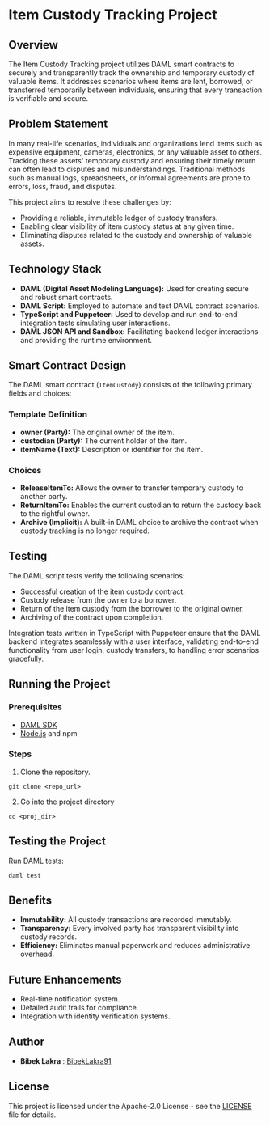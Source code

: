 # Item Custody Tracking Project

## Overview
The Item Custody Tracking project utilizes DAML smart contracts to securely and transparently track the ownership and temporary custody of valuable items. It addresses scenarios where items are lent, borrowed, or transferred temporarily between individuals, ensuring that every transaction is verifiable and secure.

## Problem Statement
In many real-life scenarios, individuals and organizations lend items such as expensive equipment, cameras, electronics, or any valuable asset to others. Tracking these assets' temporary custody and ensuring their timely return can often lead to disputes and misunderstandings. Traditional methods such as manual logs, spreadsheets, or informal agreements are prone to errors, loss, fraud, and disputes.

This project aims to resolve these challenges by:
- Providing a reliable, immutable ledger of custody transfers.
- Enabling clear visibility of item custody status at any given time.
- Eliminating disputes related to the custody and ownership of valuable assets.

## Technology Stack
- **DAML (Digital Asset Modeling Language):** Used for creating secure and robust smart contracts.
- **DAML Script:** Employed to automate and test DAML contract scenarios.
- **TypeScript and Puppeteer:** Used to develop and run end-to-end integration tests simulating user interactions.
- **DAML JSON API and Sandbox:** Facilitating backend ledger interactions and providing the runtime environment.

## Smart Contract Design
The DAML smart contract (`ItemCustody`) consists of the following primary fields and choices:

### Template Definition
- **owner (Party):** The original owner of the item.
- **custodian (Party):** The current holder of the item.
- **itemName (Text):** Description or identifier for the item.

### Choices
- **ReleaseItemTo:** Allows the owner to transfer temporary custody to another party.
- **ReturnItemTo:** Enables the current custodian to return the custody back to the rightful owner.
- **Archive (Implicit):** A built-in DAML choice to archive the contract when custody tracking is no longer required.

## Testing
The DAML script tests verify the following scenarios:
- Successful creation of the item custody contract.
- Custody release from the owner to a borrower.
- Return of the item custody from the borrower to the original owner.
- Archiving of the contract upon completion.

Integration tests written in TypeScript with Puppeteer ensure that the DAML backend integrates seamlessly with a user interface, validating end-to-end functionality from user login, custody transfers, to handling error scenarios gracefully.

## Running the Project

### Prerequisites
- [DAML SDK](https://docs.daml.com/getting-started/installation.html)
- [Node.js](https://nodejs.org/en/download/) and npm

### Steps
1. Clone the repository.
```
git clone <repo_url>
```
2. Go into the project directory
```
cd <proj_dir>
```

## Testing the Project
Run DAML tests:
```shell
daml test
```

## Benefits
- **Immutability:** All custody transactions are recorded immutably.
- **Transparency:** Every involved party has transparent visibility into custody records.
- **Efficiency:** Eliminates manual paperwork and reduces administrative overhead.

## Future Enhancements
- Real-time notification system.
- Detailed audit trails for compliance.
- Integration with identity verification systems.

## Author
- **Bibek Lakra** : [BibekLakra91](https://github.com/bibeklakra91)

## License
This project is licensed under the Apache-2.0 License - see the [LICENSE](LICENSE) file for details.

